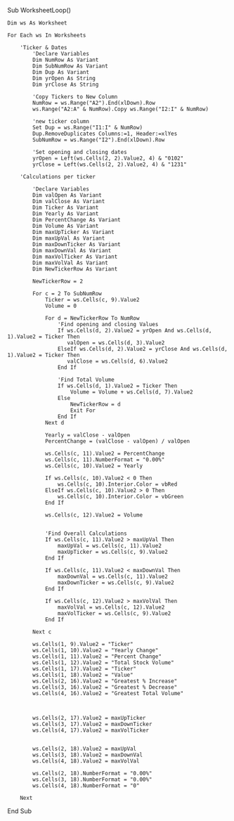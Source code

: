 Sub WorksheetLoop()

    Dim ws As Worksheet
    
    For Each ws In Worksheets
        
        'Ticker & Dates
            'Declare Variables
            Dim NumRow As Variant
            Dim SubNumRow As Variant
            Dim Dup As Variant
            Dim yrOpen As String
            Dim yrClose As String
            
            'Copy Tickers to New Column
            NumRow = ws.Range("A2").End(xlDown).Row
            ws.Range("A2:A" & NumRow).Copy ws.Range("I2:I" & NumRow)
            
            'new ticker column
            Set Dup = ws.Range("I1:I" & NumRow)
            Dup.RemoveDuplicates Columns:=1, Header:=xlYes
            SubNumRow = ws.Range("I2").End(xlDown).Row
    
            'Set opening and closing dates
            yrOpen = Left(ws.Cells(2, 2).Value2, 4) & "0102"
            yrClose = Left(ws.Cells(2, 2).Value2, 4) & "1231"

        'Calculations per ticker

            'Declare Variables
            Dim valOpen As Variant
            Dim valClose As Variant
            Dim Ticker As Variant
            Dim Yearly As Variant
            Dim PercentChange As Variant
            Dim Volume As Variant
            Dim maxUpTicker As Variant
            Dim maxUpVal As Variant
            Dim maxDownTicker As Variant
            Dim maxDownVal As Variant
            Dim maxVolTicker As Variant
            Dim maxVolVal As Variant
            Dim NewTickerRow As Variant
            
            NewTickerRow = 2

            For c = 2 To SubNumRow
                Ticker = ws.Cells(c, 9).Value2
                Volume = 0
                
                For d = NewTickerRow To NumRow
                    'Find opening and closing Values
                    If ws.Cells(d, 2).Value2 = yrOpen And ws.Cells(d, 1).Value2 = Ticker Then
                       valOpen = ws.Cells(d, 3).Value2
                    ElseIf ws.Cells(d, 2).Value2 = yrClose And ws.Cells(d, 1).Value2 = Ticker Then
                       valClose = ws.Cells(d, 6).Value2
                    End If

                    'Find Total Volume
                    If ws.Cells(d, 1).Value2 = Ticker Then
                        Volume = Volume + ws.Cells(d, 7).Value2
                    Else
                        NewTickerRow = d
                        Exit For
                    End If
                Next d

                Yearly = valClose - valOpen
                PercentChange = (valClose - valOpen) / valOpen

                ws.Cells(c, 11).Value2 = PercentChange
                ws.Cells(c, 11).NumberFormat = "0.00%"
                ws.Cells(c, 10).Value2 = Yearly

                If ws.Cells(c, 10).Value2 < 0 Then
                    ws.Cells(c, 10).Interior.Color = vbRed
                ElseIf ws.Cells(c, 10).Value2 > 0 Then
                    ws.Cells(c, 10).Interior.Color = vbGreen
                End If

                ws.Cells(c, 12).Value2 = Volume
                
                
                'Find Overall Calculations
                If ws.Cells(c, 11).Value2 > maxUpVal Then
                    maxUpVal = ws.Cells(c, 11).Value2
                    maxUpTicker = ws.Cells(c, 9).Value2
                End If

                If ws.Cells(c, 11).Value2 < maxDownVal Then
                    maxDownVal = ws.Cells(c, 11).Value2
                    maxDownTicker = ws.Cells(c, 9).Value2
                End If

                If ws.Cells(c, 12).Value2 > maxVolVal Then
                    maxVolVal = ws.Cells(c, 12).Value2
                    maxVolTicker = ws.Cells(c, 9).Value2
                End If
                
            Next c

            ws.Cells(1, 9).Value2 = "Ticker"
            ws.Cells(1, 10).Value2 = "Yearly Change"
            ws.Cells(1, 11).Value2 = "Percent Change"
            ws.Cells(1, 12).Value2 = "Total Stock Volume"
            ws.Cells(1, 17).Value2 = "Ticker"
            ws.Cells(1, 18).Value2 = "Value"
            ws.Cells(2, 16).Value2 = "Greatest % Increase"
            ws.Cells(3, 16).Value2 = "Greatest % Decrease"
            ws.Cells(4, 16).Value2 = "Greatest Total Volume"



            ws.Cells(2, 17).Value2 = maxUpTicker
            ws.Cells(3, 17).Value2 = maxDownTicker
            ws.Cells(4, 17).Value2 = maxVolTicker


            ws.Cells(2, 18).Value2 = maxUpVal
            ws.Cells(3, 18).Value2 = maxDownVal
            ws.Cells(4, 18).Value2 = maxVolVal

            ws.Cells(2, 18).NumberFormat = "0.00%"
            ws.Cells(3, 18).NumberFormat = "0.00%"
            ws.Cells(4, 18).NumberFormat = "0"

        Next
        
           
End Sub
